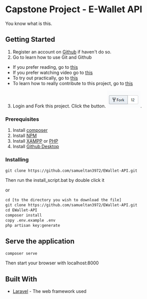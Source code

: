 # Capstone Project - E-Wallet API

You know what is this.

## Getting Started

1. Register an account on [Github](https://github.com/) if haven't do so.
2. Go to learn how to use Git and Github
  * If you prefer reading, go to [this](https://guides.github.com/introduction/git-handbook/)
  * If you prefer watching video go to [this](https://www.youtube.com/githubguides)
  * To try out practically, go to [this](https://guides.github.com/activities/hello-world/)
  * To learn how to really contribute to this project, go to [this](https://github.com/firstcontributions/first-contributions)

3. Login and Fork this project. Click the button. ![Fork](doc/fork.png).

### Prerequisites

1. Install [composer](https://getcomposer.org/download/)
2. Install [NPM](https://nodejs.org/en/download/)
3. Install [XAMPP](https://www.apachefriends.org/download.html) or [PHP](https://www.php.net/downloads.php)
4. Install [Github Desktop](https://desktop.github.com/)

### Installing

```
git clone https://github.com/samueltan3972/EWallet-API.git
```

Then run the install_script.bat by double click it

or

```
cd [to the directory you wish to download the file]
git clone https://github.com/samueltan3972/EWallet-API.git
cd EWallet-API
composer install
copy .env.example .env
php artisan key:generate
```

## Serve the application

```
composer serve
```

Then start your browser with localhost:8000

## Built With

* [Laravel](https://laravel.com/docs/5.8) - The web framework used
